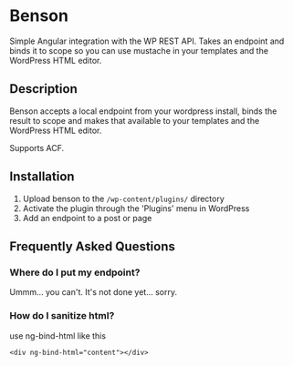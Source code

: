 # Benson

Simple Angular integration with the WP REST API. Takes an endpoint and binds it to scope so you can use mustache in your templates and the WordPress HTML editor.

## Description 

Benson accepts a local endpoint from your wordpress install, binds the result to scope and makes that available to your templates and the WordPress HTML editor.

Supports ACF.

## Installation 

1. Upload benson to the `/wp-content/plugins/` directory
2. Activate the plugin through the 'Plugins' menu in WordPress
3. Add an endpoint to a post or page

## Frequently Asked Questions 

### Where do I put my endpoint? 

Ummm... you can't. It's not done yet... sorry.

### How do I sanitize html? 

use ng-bind-html like this
```
<div ng-bind-html="content"></div>
```